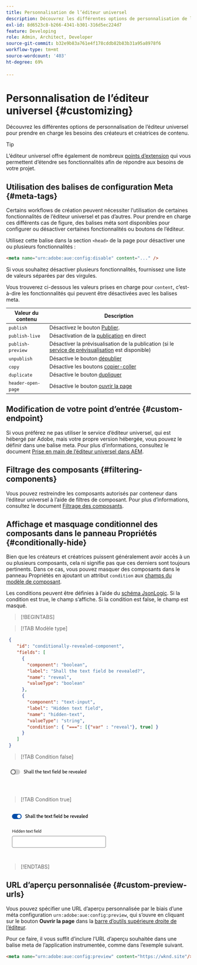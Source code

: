 ```yaml
---
title: Personnalisation de l’éditeur universel
description: Découvrez les différentes options de personnalisation de l’éditeur universel pour prendre en charge les besoins des créateurs et créatrices de contenu.
exl-id: 8d6523c8-b266-4341-b301-316d5ec224d7
feature: Developing
role: Admin, Architect, Developer
source-git-commit: b32e9b83a761e4f178cddb82b83b31a95a8978f6
workflow-type: tm+mt
source-wordcount: '403'
ht-degree: 69%

---
```



# Personnalisation de l’éditeur universel {#customizing}

Découvrez les différentes options de personnalisation de l’éditeur universel pour prendre en charge les besoins des créateurs et créatrices de contenu.

>[!TIP]
>
>L’éditeur universel offre également de nombreux [points d’extension](/help/implementing/universal-editor/extending.md) qui vous permettent d’étendre ses fonctionnalités afin de répondre aux besoins de votre projet.

## Utilisation des balises de configuration Meta {#meta-tags}

Certains workflows de création peuvent nécessiter l’utilisation de certaines fonctionnalités de l’éditeur universel et pas d’autres. Pour prendre en charge ces différents cas de figure, des balises méta sont disponibles pour configurer ou désactiver certaines fonctionnalités ou boutons de l’éditeur.

Utilisez cette balise dans la section `<head>` de la page pour désactiver une ou plusieurs fonctionnalités :

```html
<meta name="urn:adobe:aue:config:disable" content="..." />
```

Si vous souhaitez désactiver plusieurs fonctionnalités, fournissez une liste de valeurs séparées par des virgules.

Vous trouverez ci-dessous les valeurs prises en charge pour `content`, c’est-à-dire les fonctionnalités qui peuvent être désactivées avec les balises meta.

| Valeur du contenu | Description |
|---|---|
| `publish` | Désactivez le bouton [Publier](/help/sites-cloud/authoring/universal-editor/navigation.md#publish). |
| `publish-live` | Désactivation de la [publication](/help/sites-cloud/authoring/universal-editor/publishing.md) en direct |
| `publish-preview` | Désactiver la prévisualisation de la publication (si le [service de prévisualisation](/help/sites-cloud/authoring/sites-console/previewing-content.md) est disponible) |
| `unpublish` | Désactive le bouton [dépublier](/help/sites-cloud/authoring/universal-editor/publishing.md#unpublishing-content) |
| `copy` | Désactive les boutons [copier-coller](/help/sites-cloud/authoring/universal-editor/authoring.md#copy-paste) |
| `duplicate` | Désactive le bouton [dupliquer](/help/sites-cloud/authoring/universal-editor/navigation.md#duplicate) |
| `header-open-page` | Désactive le bouton [ouvrir la page](/help/sites-cloud/authoring/universal-editor/navigation.md#open-page) |

## Modification de votre point d’entrée {#custom-endpoint}

Si vous préférez ne pas utiliser le service d’éditeur universel, qui est hébergé par Adobe, mais votre propre version hébergée, vous pouvez le définir dans une balise meta. Pour plus d’informations, consultez le document [Prise en main de l’éditeur universel dans AEM](/help/implementing/universal-editor/getting-started.md##configuration-settings).

## Filtrage des composants {#filtering-components}

Vous pouvez restreindre les composants autorisés par conteneur dans l’éditeur universel à l’aide de filtres de composant. Pour plus d’informations, consultez le document [Filtrage des composants](/help/implementing/universal-editor/filtering.md).

## Affichage et masquage conditionnel des composants dans le panneau Propriétés {#conditionally-hide}

Bien que les créateurs et créatrices puissent généralement avoir accès à un ou plusieurs composants, cela ni signifie pas que ces derniers sont toujours pertinents. Dans ce cas, vous pouvez masquer des composants dans le panneau Propriétés en ajoutant un attribut `condition` aux [champs du modèle de composant](/help/implementing/universal-editor/field-types.md#fields).

Les conditions peuvent être définies à l’aide du [schéma JsonLogic](https://jsonlogic.com/). Si la condition est true, le champ s’affiche. Si la condition est false, le champ est masqué.

>[!BEGINTABS]

>[!TAB Modèle type]

```json
 {
    "id": "conditionally-revealed-component",
    "fields": [
      {
        "component": "boolean",
        "label": "Shall the text field be revealed?",
        "name": "reveal",
        "valueType": "boolean"
      },
      {
        "component": "text-input",
        "label": "Hidden text field",
        "name": "hidden-text",
        "valueType": "string",
        "condition": { "===": [{"var" : "reveal"}, true] }
      }
    ]
 }
```

>[!TAB Condition false]

![Champ de texte masqué](assets/hidden.png)

>[!TAB Condition true]

![Champ de texte affiché](assets/shown.png)

>[!ENDTABS]

## URL d’aperçu personnalisée {#custom-preview-urls}

Vous pouvez spécifier une URL d’aperçu personnalisée par le biais d’une méta configuration `urn:adobe:aue:config:preview`, qui s’ouvre en cliquant sur le bouton **Ouvrir la page** dans la [barre d’outils supérieure droite de l’éditeur](/help/sites-cloud/authoring/universal-editor/navigation.md#universal-editor-toolbar).

Pour ce faire, il vous suffit d’inclure l’URL d’aperçu souhaitée dans une balise meta de l’application instrumentée, comme dans l’exemple suivant.

```html
<meta name="urn:adobe:aue:config:preview" content="https://wknd.site"/>
```
